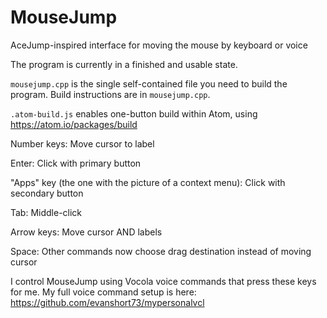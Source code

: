 # MouseJump
AceJump-inspired interface for moving the mouse by keyboard or voice

The program is currently in a finished and usable state.

`mousejump.cpp` is the single self-contained file you need to build the program.
Build instructions are in `mousejump.cpp`.

`.atom-build.js` enables one-button build within Atom, using https://atom.io/packages/build


Number keys: Move cursor to label

Enter: Click with primary button

"Apps" key (the one with the picture of a context menu): Click with secondary button

Tab: Middle-click

Arrow keys: Move cursor AND labels

Space: Other commands now choose drag destination instead of moving cursor


I control MouseJump using Vocola voice commands that press these keys for me.
My full voice command setup is here: https://github.com/evanshort73/mypersonalvcl
